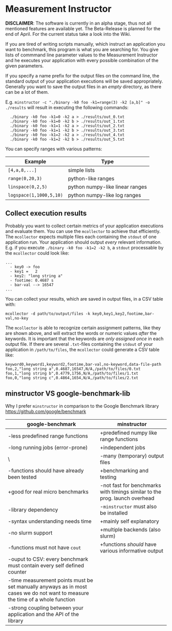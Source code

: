 # Measurement Instructor

**DISCLAIMER**: The software is currently in an alpha stage, thus not
all mentioned features are available yet. The Beta-Release is planned
for the end of April. For the current status take a look into the Wiki.

If you are tired of writing scripts manually, which instruct
an application you want to benchmark, this program is what
you are searching for. You give lists of commmand line parameter
values to the Measurement Instructor and he executes your
application with every possible combination of the given parameters.

If you specify a name prefix for the output files on the command line, the
standard output of your application executions will be saved appropriately.
Generally you want to save the output files in an *empty* directory, as
there can be a lot of them.

E.g. `minstructor -c "./binary -k0 foo -k1=range(3) -k2 [a,b]" -o ./results`
will result in executing the following commands:

```shell
  ./binary -k0 foo -k1=0 -k2 a > ./results/out_0.txt
  ./binary -k0 foo -k1=0 -k2 b > ./results/out_1.txt
  ./binary -k0 foo -k1=1 -k2 a > ./results/out_2.txt
  ./binary -k0 foo -k1=1 -k2 b > ./results/out_3.txt
  ./binary -k0 foo -k1=2 -k2 a > ./results/out_4.txt
  ./binary -k0 foo -k1=2 -k2 b > ./results/out_5.txt
```

You can specify ranges with various patterns:

**Example**               | **Type**
--------------------------|-------------------------
`[4,a,8,...]`             | simple lists
`range(0,20,3)`           | python-like ranges
`linspace(0,2,5)`         | python numpy-like linear ranges
`logspace(1,1000,5,10)`   | python numpy-like log ranges

## Collect execution results
Probably you want to collect certain metrics of your application executions
and evaluate them. You can use the `mcollector` to achieve that efficiently.
The `mcollector` expects multiple files each containing the `stdout` of one
application run. Your application should output *every* relevant information.
E.g. if you execute `./binary -k0 foo -k1=2 -k2 b`, a `stdout` processable 
by the `mcollector` could look like:

```shell
...
  - key0 -> foo
  - key1 =   2
  - key2: "long string a"
  - footime: 0.4687 s
  - bar-val --> 16547
...
```

You can collect your results, which are saved in output files, in a CSV table
with:
```
mcollector -d path/to/output/files -k key0,key1,key2,footime,bar-val,no-key
``` 
The `mcollector` is able to recognize certain assignment patterns, like they are
shown above, and will extract the words or numeric values *after* the keywords. It
is important that the keywords are *only assigned once* in each output file. If
there are several `.txt`-files containing the `stdout` of your application in
`/path/to/files`, the `mcollector` could generate a CSV table like:

```
keyword0,keyword1,keyword2,footime,bar-val,no-keyword,data-file-path
foo,2,"long string a",0.4687,16547,N/A,/path/to/files/0.txt
foo,1,"long string b",0.4779,1756,N/A,/path/to/files/1.txt
foo,0,"long string c",0.4864,1654,N/A,/path/to/files/2.txt
```

## minstructor VS google-benchmark-lib
Why I prefer `minstructor` in comparison to the Google Benchmark library
https://github.com/google/benchmark

**google-benchmark**              | **minstructor**
----------------------------------|---------------------------------------------
-less predefined range functions  | +predefined numpy like range functions
-long running jobs (error-prone)  | +independent jobs
\                                 | -many (temporary) output files
-functions should have already been tested  | +benchmarking and testing
+good for real micro benchmarks   | -not fast for benchmarks with timings similar to the prog. launch overhead
-library dependency               | -`minstructor` must also be installed
-syntax understanding needs time  | +mainly self explanatory
-no slurm support                 | +multiple backends (also slurm)
-functions must not have `cout`   | +functions *should* have various informative output
-ouput to CSV: every benchmark must contain every self defined counter | 
-time measurement points must be set manually anyways as in most cases we do not want to measure  the time of a whole function | 
-strong coupling between your application and the API of the library | 

